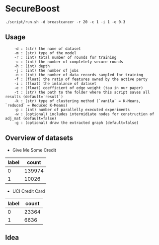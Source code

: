 # SecureBoost

```
./script/run.sh -d breastcancer -r 20 -c 1 -i 1 -e 0.3
```

## Usage

```
    -d : (str) the name of dataset
    -m : (str) type of the model
    -r : (int) total number of rounds for training
    -c : (int) the number of completely secure rounds
    -h : (int) depth
    -j : (int) the number of jobs
    -n : (int) the number of data records sampled for training
    -f : (float) the ratio of features owned by the active party
    -i : (float) the imlalance of dataset
    -e : (float) coefficient of edge weight (tau in our paper)
    -t : (str) the path to the folder where this script saves all results (default=`result`)
    -k : (str) type of clustering method (`vanila` = K-Means, `reduced` = Reduced K-Means)
    -p : (int) number of parallelly executed experiments
    -w : (optional) includes intermidiate nodes for construction of adj_mat (default=false)
    -g : (optional) draw the extracted graph (default=false)
```


## Overview of datasets

- Give Me Some Credit

|label   |count   |
|---|---|
|0  |139974|
|1  |10026|

- UCI Credit Card

|label   |count   |
|---|---|
|0  |23364|
|1  |6636|


## Idea

